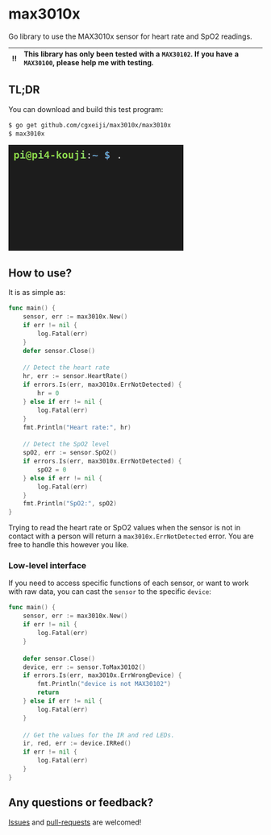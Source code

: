 # max3010x
Go library to use the MAX3010x sensor for heart rate and SpO2 readings.

| :bangbang: | **This library has only been tested with a `MAX30102`. If you have a `MAX30100`, please help me with testing.** |
| :---: | :--- |


## TL;DR

You can download and build this test program:

```sh
$ go get github.com/cgxeiji/max3010x/max3010x
$ max3010x
```

![demo.gif](./max3010x/demo.gif)

## How to use?

It is as simple as:

```go
func main() {
    sensor, err := max3010x.New()
    if err != nil {
        log.Fatal(err)
    }
    defer sensor.Close()

    // Detect the heart rate
    hr, err := sensor.HeartRate()
    if errors.Is(err, max3010x.ErrNotDetected) {
        hr = 0
    } else if err != nil {
        log.Fatal(err)
    }
    fmt.Println("Heart rate:", hr)

    // Detect the SpO2 level
    spO2, err := sensor.SpO2()
    if errors.Is(err, max3010x.ErrNotDetected) {
        spO2 = 0
    } else if err != nil {
        log.Fatal(err)
    }
    fmt.Println("SpO2:", spO2)
}
```

Trying to read the heart rate or SpO2 values when the sensor is not in contact
with a person will return a `max3010x.ErrNotDetected` error. You are free to
handle this however you like.

### Low-level interface

If you need to access specific functions of each sensor, or want to work with
raw data, you can cast the `sensor` to the specific `device`:

```go
func main() {
    sensor, err := max3010x.New()
    if err != nil {
        log.Fatal(err)
    }

    defer sensor.Close()
    device, err := sensor.ToMax30102()
    if errors.Is(err, max3010x.ErrWrongDevice) {
        fmt.Println("device is not MAX30102")
        return
    } else if err != nil {
        log.Fatal(err)
    }

    // Get the values for the IR and red LEDs.
    ir, red, err := device.IRRed()
    if err != nil {
        log.Fatal(err)
    }
}
```

## Any questions or feedback?

[Issues](https://github.com/cgxeiji/max3010x/issues/new) and
[pull-requests](https://github.com/cgxeiji/max3010x/pulls) are welcomed!
